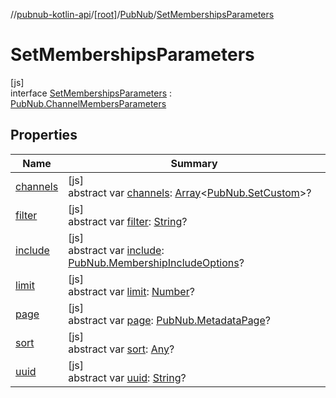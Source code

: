 //[pubnub-kotlin-api](../../../../index.md)/[[root]](../../index.md)/[PubNub](../index.md)/[SetMembershipsParameters](index.md)

# SetMembershipsParameters

[js]\
interface [SetMembershipsParameters](index.md) : [PubNub.ChannelMembersParameters](../-channel-members-parameters/index.md)

## Properties

| Name | Summary |
|---|---|
| [channels](channels.md) | [js]<br>abstract var [channels](channels.md): [Array](https://kotlinlang.org/api/core/kotlin-stdlib/kotlin/-array/index.html)&lt;[PubNub.SetCustom](../-set-custom/index.md)&gt;? |
| [filter](../-channel-members-parameters/filter.md) | [js]<br>abstract var [filter](../-channel-members-parameters/filter.md): [String](https://kotlinlang.org/api/core/kotlin-stdlib/kotlin/-string/index.html)? |
| [include](../-channel-members-parameters/include.md) | [js]<br>abstract var [include](../-channel-members-parameters/include.md): [PubNub.MembershipIncludeOptions](../-membership-include-options/index.md)? |
| [limit](../-channel-members-parameters/limit.md) | [js]<br>abstract var [limit](../-channel-members-parameters/limit.md): [Number](https://kotlinlang.org/api/core/kotlin-stdlib/kotlin/-number/index.html)? |
| [page](../-channel-members-parameters/page.md) | [js]<br>abstract var [page](../-channel-members-parameters/page.md): [PubNub.MetadataPage](../-metadata-page/index.md)? |
| [sort](../-channel-members-parameters/sort.md) | [js]<br>abstract var [sort](../-channel-members-parameters/sort.md): [Any](https://kotlinlang.org/api/core/kotlin-stdlib/kotlin/-any/index.html)? |
| [uuid](uuid.md) | [js]<br>abstract var [uuid](uuid.md): [String](https://kotlinlang.org/api/core/kotlin-stdlib/kotlin/-string/index.html)? |
